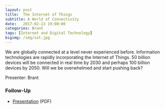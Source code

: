 ```yaml
---
layout: post
title:  The Internet of Things
subtitle: A World of Connectivity
date:   2017-02-13 19:00:00
categories: Brant
tags: [Internet and Digital Technology]
bigimg: /img/iot.jpg
---
```


We are globally connected at a level never experienced before. Information technologies are rapidly incorporating the Internet of Things. 50 billion devices will be connected in real time by 2030 and perhaps 100 billion devices by 2050. Will we be overwhelmed and start pushing back?

Presenter: Brant 

### Follow-Up

* [Presentation](/assets/present/2017/internet-of-things.pdf) (PDF) 
